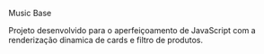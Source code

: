 Music Base

Projeto desenvolvido para o aperfeiçoamento de JavaScript com a renderização dinamica de cards e filtro de produtos.